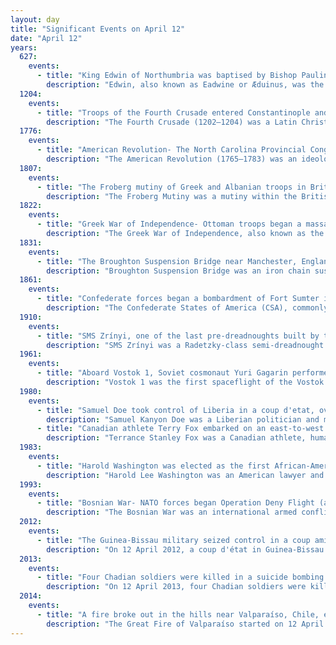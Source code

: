 ```yaml
---
layout: day
title: "Significant Events on April 12"
date: "April 12"
years:
  627:
    events:
      - title: "King Edwin of Northumbria was baptised by Bishop Paulinus of York."
        description: "Edwin, also known as Eadwine or Æduinus, was the King of Deira and Bernicia – which later became known as Northumbria – from about 616 until his death. He was the second monarch to rule both of these northern English kingdoms and the first to convert to Christianity. After he fell in battle, he was venerated as a saint."
  1204:
    events:
      - title: "Troops of the Fourth Crusade entered Constantinople and began a sack of the city, temporarily dissolving the Byzantine Empire."
        description: "The Fourth Crusade (1202–1204) was a Latin Christian armed expedition called by Pope Innocent III. The stated intent of the expedition was to recapture the Muslim-controlled city of Jerusalem, by first defeating the powerful Egyptian Ayyubid Sultanate. However, a sequence of economic and political events culminated in the Crusader army's 1202 siege of Zara and the 1204 sack of Constantinople, rather than the conquest of Egypt as originally planned. This led to the Partitio terrarum imperii Romaniae or the partition of the Byzantine Empire by the Crusaders and their Venetian allies leading to a period known as Frankokratia, or 'Rule of the Franks' in Greek."
  1776:
    events:
      - title: "American Revolution- The North Carolina Provincial Congress passed the Halifax Resolves, the first official action in the American colonies calling for independence from Great Britain."
        description: "The American Revolution (1765–1783) was an ideological and political movement in the Thirteen Colonies in what was then British America. The revolution ultimately culminated in the American Revolutionary War, which began with the Battles of Lexington and Concord, on April 19, 1775. The war between the colonies and the Kingdom of Great Britain continued for eight years. Leaders of the American Revolution were colonial separatist leaders who, as British subjects, initially sought incremental levels of autonomy. But later, assembled in present-day Independence Hall in the revolutionary capital of Philadelphia, they embraced and joined the cause of full independence and the Revolutionary War, forming the Continental Army and appointing George Washington as its commander-in-chief in 1775 and unanimously adopting and issuing the Declaration of Independence the following year, which served to inspire, formalize, and escalate the war, which ultimately ended British colonial rule over the colonies, permitting their independence and the establishment of the United States of America."
  1807:
    events:
      - title: "The Froberg mutiny of Greek and Albanian troops in British service ended with the explosion of the gunpowder magazine at Fort Ricasoli, Malta."
        description: "The Froberg Mutiny was a mutiny within the British armed forces staged between 4 and 12 April 1807 at Fort Ricasoli on the island of Malta, then a British Protectorate, by the Froberg Regiment. The regiment had been formed using dubious methods, with personnel recruited from various nationalities in Albania and the Ottoman Empire. The troops, who had arrived on Malta in 1806, were unhappy with their rank and pay. The mutiny lasted for eight days, during which several people were killed and the fort was damaged. The mutiny was put down and the ringleaders were executed. It is considered the most serious mutiny of the Napoleonic Wars."
  1822:
    events:
      - title: "Greek War of Independence- Ottoman troops began a massacre of tens of thousands of Greeks (depicted) on the island of Chios."
        description: "The Greek War of Independence, also known as the Greek Revolution or the Greek Revolution of 1821, was a successful war of independence by Greek revolutionaries against the Ottoman Empire between 1821 and 1829. In 1826, the Greeks were assisted by the British Empire, Kingdom of France, and the Russian Empire, while the Ottomans were aided by their vassals, especially by the Eyalet of Egypt. The war led to the formation of modern Greece, which would be expanded to its modern size in later years. The revolution is celebrated by Greeks around the world as independence day on 25 March."
  1831:
    events:
      - title: "The Broughton Suspension Bridge near Manchester, England, collapsed reportedly because of mechanical resonance induced by troops marching in step across it."
        description: "Broughton Suspension Bridge was an iron chain suspension bridge built in 1826 to span the River Irwell between Broughton and Pendleton, now in Salford, Greater Manchester, England. One of Europe's first suspension bridges, it has been attributed to Samuel Brown, although some suggest it was built by Thomas Cheek Hewes, a Manchester millwright and textile machinery manufacturer."
  1861:
    events:
      - title: "Confederate forces began a bombardment of Fort Sumter in the harbor of Charleston, South Carolina, starting the American Civil War."
        description: "The Confederate States of America (CSA), commonly referred to as the Confederate States (C.S.), the Confederacy, or the South, was an unrecognized breakaway republic in the Southern United States that existed from February 8, 1861, to May 5, 1865. It was composed of eleven U.S. states that declared secession; South Carolina, Mississippi, Florida, Alabama, Georgia, Louisiana, Texas, Virginia, Arkansas, Tennessee, and North Carolina. These states warred against the United States during the American Civil War."
  1910:
    events:
      - title: "SMS Zrínyi, one of the last pre-dreadnoughts built by the Austro-Hungarian Navy, was launched in Trieste."
        description: "SMS Zrínyi was a Radetzky-class semi-dreadnought battleship (Schlachtschiff) of the Austro-Hungarian Navy, named for the Zrinski, a Croatian-Hungarian noble family. Zrínyi and her sisters, Erzherzog Franz Ferdinand and Radetzky, were the last pre-dreadnoughts built for the Austro-Hungarian Navy."
  1961:
    events:
      - title: "Aboard Vostok 1, Soviet cosmonaut Yuri Gagarin performed the first human spaceflight, completing one orbit of Earth in 108 minutes."
        description: "Vostok 1 was the first spaceflight of the Vostok programme and the first human orbital spaceflight in history. The Vostok 3KA space capsule was launched from Baikonur Cosmodrome on 12 April 1961, with Soviet cosmonaut Yuri Gagarin aboard, making him the first human to reach orbital velocity around the Earth and to complete a full orbit around the Earth."
  1980:
    events:
      - title: "Samuel Doe took control of Liberia in a coup d'etat, overthrowing President William Tolbert and ending over 130 years of national democratic presidential succession."
        description: "Samuel Kanyon Doe was a Liberian politician and military officer who served as the 21st President of Liberia from 1986 to 1990. He ruled Liberia as Chairman of the People's Redemption Council (PRC) from 1980 to 1986 and then as president from 1986 to 1990."
      - title: "Canadian athlete Terry Fox embarked on an east-to-west 'Marathon of Hope' from St. John's, Newfoundland and Labrador, with a prosthetic leg to raise funds for cancer research."
        description: "Terrance Stanley Fox was a Canadian athlete, humanitarian, and cancer research activist. In 1980, having had one leg amputated due to cancer, he embarked on a cross-Canada run to raise money and awareness for cancer research. The annual Terry Fox Run, first held in 1981, has grown to involve millions of participants in over 60 countries and is now the world's largest one-day fundraiser for cancer research; over C$850 million has been raised in his name as of September 2022."
  1983:
    events:
      - title: "Harold Washington was elected as the first African-American mayor of Chicago."
        description: "Harold Lee Washington was an American lawyer and politician who was the 51st mayor of Chicago. In April 1983, Washington became the first African American to be elected as the city’s mayor at the age of 60. He served as mayor from April 29, 1983, until his untimely death in 1987. Born in Chicago and raised in the Bronzeville neighborhood, Washington became involved in local 3rd Ward politics under Chicago Alderman and future Congressman Ralph Metcalfe after graduating from Roosevelt University and Northwestern University School of Law. Washington was a member of the U.S. House of Representatives from 1981 to 1983, representing Illinois's first district. Washington had previously served in the Illinois State Senate and the Illinois House of Representatives from 1965 until 1976."
  1993:
    events:
      - title: "Bosnian War- NATO forces began Operation Deny Flight (aircraft pictured) to enforce a no-fly zone over Bosnia and Herzegovina ordered by the United Nations Security Council."
        description: "The Bosnian War was an international armed conflict that took place in Bosnia and Herzegovina between 1992 and 1995. The war is commonly seen as having started on 6 April 1992, following several earlier violent incidents. It ended on 14 December 1995 when the Dayton Accords were signed. The main belligerents were the forces of the Republic of Bosnia and Herzegovina, the Republic of Herzeg-Bosnia, and the Republika Srpska, the latter two entities being proto-states led and supplied by Croatia and Serbia, respectively."
  2012:
    events:
      - title: "The Guinea-Bissau military seized control in a coup amid a presidential election, later handing power to a transitional administration under Manuel Serifo Nhamadjo."
        description: "On 12 April 2012, a coup d'état in Guinea-Bissau was staged by elements of the armed forces about two weeks before the second round of a presidential election between Carlos Gomes Júnior and Kumba Ialá. The coup started in the evening with military personnel and equipment making its way onto the streets, followed by the state-owned media being taken off-air."
  2013:
    events:
      - title: "Four Chadian soldiers were killed in a suicide bombing by jihadist rebels in Kidal, Mali."
        description: "On 12 April 2013, four Chadian soldiers were killed, and five civilians were injured, in an attack by two suicide bombers affiliated with the MOJWA in Kidal, Mali."
  2014:
    events:
      - title: "A fire broke out in the hills near Valparaíso, Chile, eventually destroying at least 2,500 homes and leaving approximately 11,000 people homeless."
        description: "The Great Fire of Valparaíso started on 12 April 2014 at 16-40 local time, in the hills of the city of Valparaíso, Chile. The wildfire destroyed at least 2,500 homes, leaving 11,000 people homeless. An additional 6,000 people were evacuated from the city, which was placed on red alert and declared a disaster zone. Fifteen people were confirmed killed and ten suffered serious injuries."
---
```

